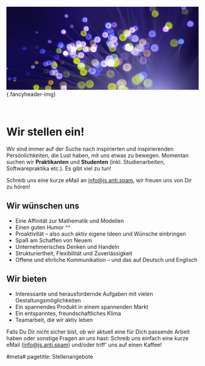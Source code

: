 ![](/img/accurate-bild-3.jpg) {.fancyheader-img}
<div class="fancyheader"><h1><span>
<br />Wir stellen ein!
</span></h1></div>

Wir sind immer auf der Suche nach inspirierten und inspirierenden Persönlichkeiten, die Lust haben, mit uns etwas zu bewegen.  Momentan suchen wir __Praktikanten__ und __Studenten__ (inkl. Studienarbeiten, Softwarepraktika etc.). Es gibt viel zu tun!

Schreib uns eine kurze eMail an <span class="mailadresse" data-to="info">info@js.anti.spam</span>, wir freuen uns von Dir zu hören!


## Wir wünschen uns

- Eine Affinität zur Mathematik und Modellen
- Einen guten Humor ^^
- Proaktivität – also auch aktiv eigene Ideen und Wünsche einbringen
- Spaß am Schaffen von Neuem
- Unternehmerisches Denken und Handeln
- Strukturiertheit, Flexibilität und Zuverlässigkeit
- Offene und ehrliche Kommunikation – und das auf Deutsch und Englisch


## Wir bieten

- Interessante und herausfordernde Aufgaben mit vielen Gestaltungsmöglichkeiten
- Ein spannendes Produkt in einem spannenden Markt
- Ein entspanntes, freundschaftliches Klima
- Teamarbeit, die wir aktiv leben

Falls Du Dir nicht sicher bist, ob wir aktuell eine für Dich passende Arbeit haben oder sonstige Fragen an uns hast: Schreib uns einfach eine kurze eMail (<span class="mailadresse" data-to="info">info@js.anti.spam</span>) und/oder triff' uns auf einen Kaffee!



#meta#
pagetitle: Stellenangebote

